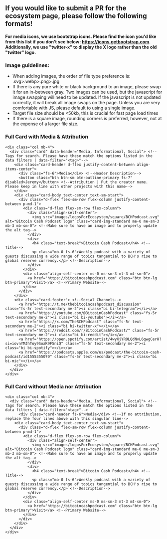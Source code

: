 ## If you would like to submit a PR for the ecosystem page, please follow the following formats!

#### For media icons, we use bootstrap icons. Please find the icon you'd like from this list if you don't see below: https://icons.getbootstrap.com. Additionally, we use "twitter-x" to display the X logo rather than the old "twitter" logo.

### Image guidelines:
- When adding images, the order of file type preference is: .svg>.webp>.png>.jpg
- If there is any pure white or black background to an image, please swap it for an in-between gray. Two images can be used, but the javascript for image swapping will need to be updated. If the javascript is not updated correctly, it will break all image swaps on the page. Unless you are very comfortable with JS, please default to using a single image.
- Target file size should be <50kb, this is crucial for fast page load times
- If there is a square image, rounding corners is preferred, however, not at the expense of a larger file size.

### Full Card with Media & Attribution
```
<div class="col mb-4">
  <div class="card" data-header="Media, Informational, Social"> <!--Tags for search. Please have these match the options listed in the data filters | data-filter="<tag>"-->
    <div class="card-header d-flex justify-content-between align-items-center">
      <div class="fs-6">Media</div> <!--Header Description-->
      <button class="btn btn-sm btn-outline-primary fs-7" disabled>Jeremy</button> <!--Attribution | Put the creator name. Please keep in line with other projects with this name-->
    </div>
    <div class="card-body text-center text-sm-start">
      <div class="d-flex flex-sm-row flex-column justify-content-between p-md-1">
        <div class="d-flex flex-sm-row flex-column">
          <div class="align-self-center">
            <img src="images/logosForEcosystem/square/BCHPodcast.svg" alt="Bitcoin Cash Podcast logo" class="card-img-standard me-0 me-sm-3 mb-3 mb-sm-0"> <!--Make sure to have an image and to properly update the alt tag-->
          </div>
          <div>
            <h4 class="text-break">Bitcoin Cash Podcast</h4> <!--Title-->
            <p class="mb-0 fs-6">Weekly podcast with a variety of guests discussing a wide range of topics tangential to BCH's rise to global reserve currency.</p> <!--Description-->
          </div>
        </div>
        <div class="align-self-center ms-0 ms-sm-3 mt-3 mt-sm-0">
          <a href="https://bitcoincashpodcast.com" class="btn btn-lg btn-primary">Visit</a> <!--Primary Website-->
        </div>
      </div>
    </div>
    <div class="card-footer"> <!--Social Channels-->
      <a href="https://t.me/thebitcoincashpodcast_discussion" class="fs-5r text-secondary me-2"><i class="bi bi-telegram"></i></a>
      <a href="https://youtube.com/@BitcoinCashPodcast" class="fs-5r text-secondary me-2"><i class="bi bi-youtube"></i></a>
      <a href="https://x.com/TheBCHPodcast" class="fs-5r text-secondary me-2"><i class="bi bi-twitter-x"></i></a>
      <a href="https://reddit.com/r/BitcoinCashPodcast/" class="fs-5r text-secondary me-2"><i class="bi bi-reddit"></i></a>
      <a href="https://open.spotify.com/artist/4wyXjYROLQdNvL6qwgCerH?si=iovnYMJhToy9SoaK9FSniQ" class="fs-5r text-secondary me-2"><i class="bi bi-spotify"></i></a>
      <a href="https://podcasts.apple.com/us/podcast/the-bitcoin-cash-podcast/id1555355070" class="fs-5r text-secondary me-2"><i class="bi bi-mic"></i></a>
    </div>
  </div>
</div>
```

### Full Card without Media nor Attribution
```
<div class="col mb-4">
  <div class="card" data-header="Media, Informational, Social"> <!--Tags for search. Please have these match the options listed in the data filters | data-filter="<tag>"-->
	  <div class="card-header fs-6">Media</div> <!--If no attribution, replace the four lines above with this singular line-->
    <div class="card-body text-center text-sm-start">
      <div class="d-flex flex-sm-row flex-column justify-content-between p-md-1">
        <div class="d-flex flex-sm-row flex-column">
          <div class="align-self-center">
            <img src="images/logosForEcosystem/square/BCHPodcast.svg" alt="Bitcoin Cash Podcast logo" class="card-img-standard me-0 me-sm-3 mb-3 mb-sm-0"> <!--Make sure to have an image and to properly update the alt tag-->
          </div>
          <div>
            <h4 class="text-break">Bitcoin Cash Podcast</h4> <!--Title-->
            <p class="mb-0 fs-6">Weekly podcast with a variety of guests discussing a wide range of topics tangential to BCH's rise to global reserve currency.</p> <!--Description-->
          </div>
        </div>
        <div class="align-self-center ms-0 ms-sm-3 mt-3 mt-sm-0">
          <a href="https://bitcoincashpodcast.com" class="btn btn-lg btn-primary">Visit</a> <!--Primary Website-->
        </div>
      </div>
    </div>
  </div>
</div>
```
